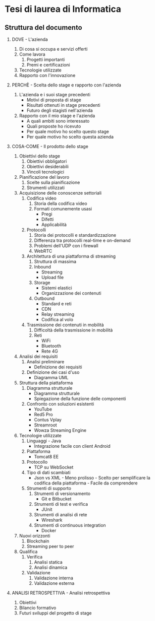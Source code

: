 # Tesi di laurea di Informatica

## Struttura del documento

1. DOVE - L'azienda
      1. Di cosa si occupa e servizi offerti
      2. Come lavora
            1. Progetti importanti
            2. Premi e certificazioni
      3. Tecnologie utilizzate
      4. Rapporto con l'innovazione

2. PERCHÈ - Scelta dello stage e rapporto con l'azienda
      1. L'azienda e i suoi stage precedenti
            - Motivi di proposta di stage
            - Risultati ottenuti in stage precedenti
            - Futuro degli stagisti nell'azienda
      2. Rapporto con il mio stage e l'azienda
            - A quali ambiti sono interessato
            - Quali proposte ho ricevuto
            - Per quale motivo ho scelto questo stage
            - Per quale motivo ho scelto questa azienda

3. COSA-COME - Il prodotto dello stage
      1. Obiettivi dello stage
            1. Obiettivi obbligatori
            2. Obiettivi desiderabili
            3. Vincoli tecnologici
      2. Pianificazione del lavoro
            1. Scelte sulla pianificazione
            2. Strumenti utilizzati
      3. Acquisizione delle conoscenze settoriali
            1. Codifica video
                  1. Storia della codifica video
                  2. Formati comunemente usasi
                        - Pregi
                        - Difetti
                        - Applicabilità
            2. Protocolli
                  1. Storia dei protocolli e standardizzazione
                  2. Differenza tra protocolli real-time e on-demand
                  3. Problemi dell'UDP con i firewall
                  4. WebRTC
            3. Architettura di una piattaforma di streaming
                  1. Struttura di massima
                  2. Inbound
                        - Streaming
                        - Upload file
                  3. Storage
                        - Sistemi elastici
                        - Organizzazione dei contenuti
                  4. Outbound
                        - Standard e reti
                        - CDN
                        - Relay streaming
                        - Codifica al volo
            4. Trasmissione dei contenuti in mobilità
                  1. Difficoltà della trasmissione in mobilità 
                  2. Reti 
                        - WiFi 
                        - Bluetooth 
                        - Rete 4G
      4. Analisi dei requisiti
            1. Analisi preliminare
                  - Definizione dei requisiti
            2. Definizione dei casi d'uso
                  - Diagramma UML
      5. Struttura della piattaforma
            1. Diagramma strutturale
                  - Diagramma strutturale
                  - Spiegazione della funzione delle componenti
            2. Confronto con soluzioni esistenti
                  - YouTube
                  - Red5 Pro
                  - Contus Vplay
                  - Streamroot
                  - Wowza Streaming Engine
      6. Tecnologie utilizzate
            1. Linguaggi - Java
                  - Integrazione facile con client Android
            2. Piattaforma
                  - Tomcat8 EE
            3. Protocollo
                  - TCP su WebSocket
            4. Tipo di dati scambiati
                  - Json vs XML
                        - Meno prolisso
                        - Scelto per semplificare la codifica della piattaforma
                        - Facile da comprendere
            5. Strumenti di supporto
                  1. Strumenti di versionamento
                        - Git e Bitbucket
                  2. Strumenti di test e verifica
                        - JUnit
                  3. Strumenti di analisi di rete
                        - Wireshark
                  4. Strumenti di continuous integration
                        - Docker
      7. Nuovi orizzonti
            1. Blockchain
            2. Streaming peer to peer
      8. Qualifica
            1. Verifica
                  1. Analisi statica
                  2. Analisi dinamica      
            2. Validazione
                  1. Validazione interna
                  2. Validazione esterna

4. ANALISI RETROSPETTIVA - Analisi retrospettiva
      1. Obiettivi
      2. Bilancio formativo
      3. Futuri sviluppi del progetto di stage